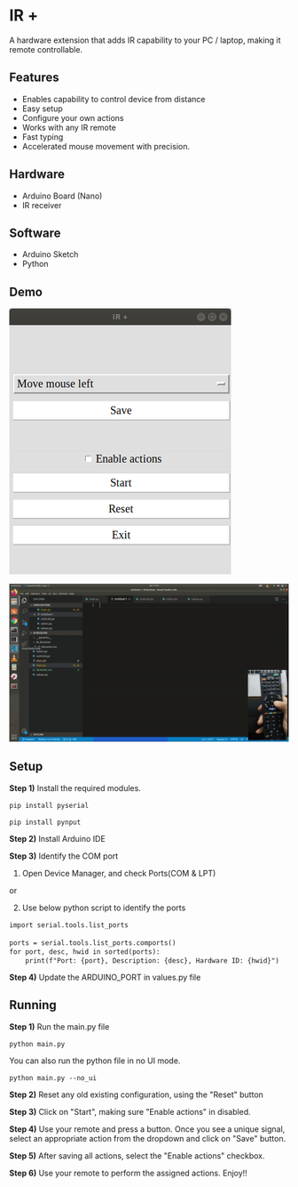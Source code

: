 # IR +

A hardware extension that adds IR capability to your PC / laptop, making it remote controllable.

## Features

* Enables capability to control device from distance
* Easy setup
* Configure your own actions
* Works with any IR remote
* Fast typing
* Accelerated mouse movement with precision.

## Hardware

* Arduino Board (Nano)
* IR receiver

## Software

* Arduino Sketch
* Python

## Demo

![](snapshot.png)

![](IRTyping.gif)

## Setup

**Step 1)** Install the required modules.

```
pip install pyserial
```

```
pip install pynput
```

**Step 2)** Install Arduino IDE

**Step 3)** Identify the COM port

1. Open Device Manager, and check Ports(COM & LPT)

or

2. Use below python script to identify the ports

```
import serial.tools.list_ports

ports = serial.tools.list_ports.comports()
for port, desc, hwid in sorted(ports):
    print(f"Port: {port}, Description: {desc}, Hardware ID: {hwid}")
```

**Step 4)** Update the ARDUINO_PORT in values.py file

## Running

**Step 1)** Run the main.py file

```
python main.py
```

You can also run the python file in no UI mode.

```
python main.py --no_ui
```

**Step 2)** Reset any old existing configuration, using the "Reset" button

**Step 3)** Click on "Start", making sure "Enable actions" in disabled.

**Step 4)** Use your remote and press a button. Once you see a unique signal, select an appropriate action from the dropdown and click on "Save" button.

**Step 5)** After saving all actions, select the "Enable actions" checkbox.

**Step 6)** Use your remote to perform the assigned actions. Enjoy!!